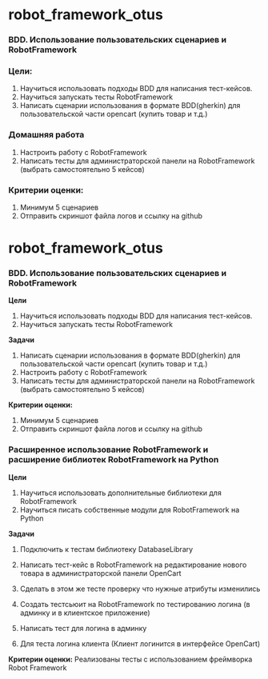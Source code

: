 # robot_framework_otus

### BDD. Использование пользовательских сценариев и RobotFramework

### Цели: 
1. Научиться использовать подходы BDD для написания тест-кейсов. 
2. Научиться запускать тесты RobotFramework
3. Написать сценарии использования в формате BDD(gherkin) для пользовательской части opencart (купить товар и т.д.)

### Домашняя работа
1. Настроить работу с RobotFramework
2. Написать тесты для администраторской панели на RobotFramework (выбрать самостоятельно 5 кейсов)

### Критерии оценки: 
1. Минимум 5 сценариев
2. Отправить скриншот файла логов и ссылку на github


# robot_framework_otus

### BDD. Использование пользовательских сценариев и RobotFramework

**Цели** 
1. Научиться использовать подходы BDD для написания тест-кейсов. 
2. Научиться запускать тесты RobotFramework

**Задачи**
1. Написать сценарии использования в формате BDD(gherkin) для пользовательской части opencart (купить товар и т.д.)
2. Настроить работу с RobotFramework
3. Написать тесты для администраторской панели на RobotFramework (выбрать самостоятельно 5 кейсов)

**Критерии оценки:** 
1. Минимум 5 сценариев
2. Отправить скриншот файла логов и ссылку на github




### Расширенное использование RobotFramework и расширение библиотек RobotFramework на Python

**Цели** 
1. Научиться использовать дополнительные библиотеки для RobotFramework 
2. Научиться писать собственные модули для RobotFramework на Python

**Задачи**
1. Подключить к тестам библиотеку DatabaseLibrary
2. Написать тест-кейс в RobotFramework на редактирование нового товара в администраторской панели OpenCart
3. Сделать в этом же тесте проверку что нужные атрибуты изменились

4. Создать тестсьюит на RobotFramework по тестированию логина (в админку и в клиентское приложение)
5. Написать тест для логина в админку
6. Для теста логина клиента (Клиент логинится в интерфейсе OpenCart)

**Критерии оценки:** 
Реализованы тесты с использованием фреймворка Robot Framework
